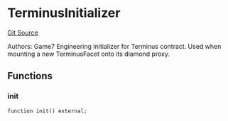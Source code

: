 # TerminusInitializer
[Git Source](https://github.com/G7DAO/protocol/blob/1e1f8f95881a2f3fd7dca8655f2c3270ce027c4e/contracts/security/terminus/TerminusInitializer.sol)

Authors: Game7 Engineering
Initializer for Terminus contract. Used when mounting a new TerminusFacet onto its diamond proxy.


## Functions
### init


```solidity
function init() external;
```

